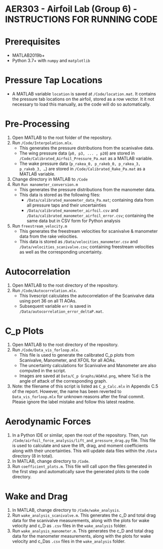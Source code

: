 # AER303 - Airfoil Lab (Group 6) - INSTRUCTIONS FOR RUNNING CODE
# Prerequisites
* MATLAB2019b+
* Python 3.7+ with `numpy` and `matplotlib`

# Pressure Tap Locations
* A MATLAB variable `location` is saved at `/Code/location.mat`. It contains the pressure tab locations on the airfoil, stored as a row vector. It it not necessary to load this manually, as the code will do so automatically.

# Pre-Processing
1. Open MATLAB to the root folder of the repository.
2. Run `/Code/Interpolation.mlx`.
    * This generates the pressure distributions from the scanivalve data.
    * The wing pressure data (`p0, p3, ... , p20`) are stored in `/Code/Calibrated_Airfoil_Pressure_Pa.mat` as a MATLAB variable.
    * The wake pressure data (`p_rakea_0, p_rakeb_0, p_rakea_3, p_rakeb_3, …`) are stored in `/Code/Calibrated_Rake_Pa.mat` as a MATLAB variable.
3. Change directory in MATLAB to `/Code`
4. Run `Run manometer_conversion.m`
    * This generates the pressure distributions from the manometer data.
    * This data is stored as the following files:
        * `/Data/calibrated_manometer_data_Pa.mat`; containing data from all pressure taps and their uncertainties
        * `/Data/calibrated_manometer_airfoil.csv` and `/Data/calibrated_manometer_airfoil_error.csv`; containing the same data but in CSV form for Python analysis
5. Run `freestream_velocity.m`
    * This generates the freestream velocities for scanivalve & manometer data from the rake velocities.
    * This data is stored as `/Data/velocities_manometer.csv` and `/Data/velocities_scanivalve.csv`; containing freestream velocities as well as the corresponding uncertainty.

# Autocorrelation
1. Open MATLAB to the root directory of the repository.
2. Run `/Code/Autocorrelation.mlx`. 
    * This livescript calculates the autocorrelation of the Scanivalve data using port 36 on all 11 AOAs. 
    * Subsequent variable `err` is saved in `/Data/autocorrelation_error_deltaP.mat`.

# C_p Plots
1. Open MATLAB to the root directory of the repository.
2. Run `/Code/Data_vis_forloop.mlx`.
    * This file is used to generate the calibrated C_p plots from Scanivalve, Manometer, and XFOIL for all AOAs.
    * The uncertainty calculations for Scanivalve and Manometer are also computed in the script.
    * Images are saved at `Data/C_p Graphs/AOA%d.png`, where %d is the angle of attack of the corresponding graph. 
3. Note: the filename of this script is listed as `C_p_Calc.mlx` in Appendix C.5 of the report. However, the name has been reverted to `Data_vis_forloop.mlx` for unknown reasons after the final commit. Please ignore the label mistake and follow this latest readme. 

# Aerodynamic Forces
1. In a Python IDE or similar, open the root of the repository. Then, run `/Code/airfoil_force_analysis/lift_and_pressure_drag.py` file. This file is used to calculate and save the lift, drag, and moment coefficients along with their uncertainties. This will update data files within the `/Data` directory (8 in total).
2. In MATLAB, change directory to `/Code`.
3. Run `coefficient_plots.m`. This file will call upon the files generated in the first step and automatically save the generated plots to the code directory.

# Wake and Drag
1. In MATLAB, change directory to `/Code/wake_analysis`.
2. Run `wake_analysis_scanivalve.m`. This generates the c_D and total drag data for the scanivalve measurements, along with the plots for wake velocity and c_D as `.csv` files in the `wake_analysis` folder.
3. Run `wake_analysis_manometer.m`. This generates the c_D and total drag data for the manometer measurements, along with the plots for wake velocity and c_Das `.csv` files in the `wake_analysis` folder.
